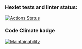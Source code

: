 ### Hexlet tests and linter status:
[![Actions Status](https://github.com/dinikoff/python-project-49/workflows/hexlet-check/badge.svg)](https://github.com/dinikoff/python-project-49/actions)

### Code Climate badge

[![Maintainability](https://api.codeclimate.com/v1/badges/b61fe7c550b5fd174317/maintainability)](https://codeclimate.com/github/dinikoff/python-project-49/maintainability)